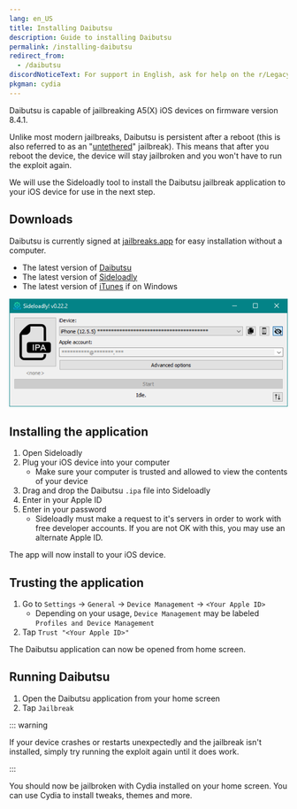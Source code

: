 ```yaml
---
lang: en_US
title: Installing Daibutsu
description: Guide to installing Daibutsu
permalink: /installing-daibutsu
redirect_from:
  - /daibutsu
discordNoticeText: For support in English, ask for help on the r/LegacyJailbreak [Discord Server](http://discord.legacyjailbreak.com/).
pkgman: cydia
---
```


Daibutsu is capable of jailbreaking A5(X) iOS devices on firmware version 8.4.1.

Unlike most modern jailbreaks, Daibutsu is persistent after a reboot (this is also referred to as an "[untethered](/types-of-jailbreak/#untethered-jailbreaks)" jailbreak). This means that after you reboot the device, the device will stay jailbroken and you won't have to run the exploit again.

We will use the Sideloadly tool to install the Daibutsu jailbreak application to your iOS device for use in the next step.

## Downloads

<div class="custom-container tip" id="ifJailbreaksAppSigned"><p>
Daibutsu is currently signed at <a href="https://jailbreaks.app/legacy.html" target="_blank">jailbreaks.app</a> for easy installation without a computer.
</p></div>

- The latest version of [Daibutsu](https://dora2ios.web.app/daibutsu.html)
- The latest version of [Sideloadly](https://sideloadly.io/)
- The latest version of [iTunes](https://www.apple.com/itunes/download/win32) if on Windows

![A screenshot of the Sideloadly application (Windows)](/assets/images/sideloadly_win.png)

## Installing the application

1. Open Sideloadly
1. Plug your iOS device into your computer
    - Make sure your computer is trusted and allowed to view the contents of your device
1. Drag and drop the Daibutsu `.ipa` file into Sideloadly
1. Enter in your Apple ID
1. Enter in your password
    - Sideloadly must make a request to it's servers in order to work with free developer accounts. If you are not OK with this, you may use an alternate Apple ID.

The app will now install to your iOS device.

## Trusting the application

1. Go to `Settings` -> `General` -> `Device Management` -> `<Your Apple ID>`
    - Depending on your usage, `Device Management` may be labeled `Profiles and Device Management`
1. Tap `Trust "<Your Apple ID>"`

The Daibutsu application can now be opened from home screen.

## Running Daibutsu

1. Open the Daibutsu application from your home screen
1. Tap `Jailbreak`

::: warning

If your device crashes or restarts unexpectedly and the jailbreak isn't installed, simply try running the exploit again until it does work.

:::

You should now be jailbroken with Cydia installed on your home screen. You can use Cydia to install <router-link to="/faq/#what-are-tweaks">tweaks</router-link>, themes and more.
